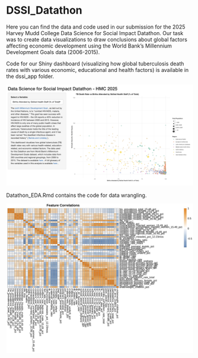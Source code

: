 # DSSI_Datathon
Here you can find the data and code used in our submission for the 2025 Harvey Mudd College Data Science for Social Impact Datathon. Our task was to create data visualizations to draw conclusions about global factors affecting economic development using the World Bank’s Millennium Development Goals data (2006-2015).

Code for our Shiny dashboard (visualizing how global tuberculosis death rates with various economic, educational and health factors) is available in the dssi_app folder.

![Dashboard](./dashboard.png)

Datathon_EDA.Rmd contains the code for data wrangling.

![Variable Correlation Matrix](./feature_correlations.jpg)

